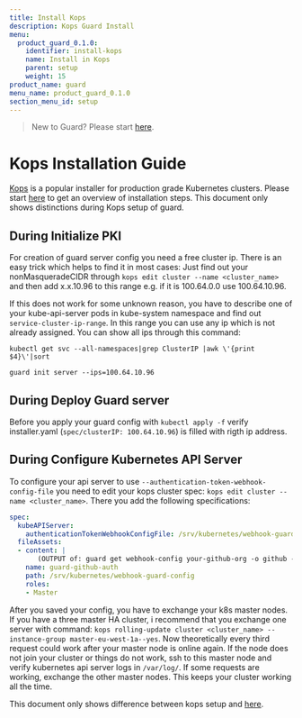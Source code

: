 ```yaml
---
title: Install Kops
description: Kops Guard Install
menu:
  product_guard_0.1.0:
    identifier: install-kops
    name: Install in Kops
    parent: setup
    weight: 15
product_name: guard
menu_name: product_guard_0.1.0
section_menu_id: setup
---
```


> New to Guard? Please start [here](/docs/concepts).

# Kops Installation Guide

[Kops](https://github.com/kubernetes/kops) is a popular installer for production grade Kubernetes clusters. Please start [here](/docs/setup/install.md) to get an overview of installation steps. This document only shows distinctions during Kops setup of guard.

## During Initialize PKI
For creation of guard server config you need a free cluster ip. There is an easy trick which helps to find it in most cases: Just find out your nonMasqueradeCIDR through `kops edit cluster --name <cluster_name>` and then add x.x.10.96 to this range e.g. if it is 100.64.0.0 use 100.64.10.96.

If this does not work for some unknown reason, you have to describe one of your kube-api-server pods in kube-system namespace and find out `service-cluster-ip-range`. In this range you can use any ip which is not already assigned. You can show all ips through this command:

```console
kubectl get svc --all-namespaces|grep ClusterIP |awk \'{print $4}\'|sort
```

```console
guard init server --ips=100.64.10.96
```

## During Deploy Guard server
Before you apply your guard config with `kubectl apply -f` verify installer.yaml (`spec/clusterIP: 100.64.10.96`) is filled with rigth ip address.

## During Configure Kubernetes API Server
To configure your api server to use `--authentication-token-webhook-config-file` you need to edit
your kops cluster spec: `kops edit cluster --name <cluster_name>`. There you add the following
specifications:

```yaml
spec:
  kubeAPIServer:
    authenticationTokenWebhookConfigFile: /srv/kubernetes/webhook-guard-config
  fileAssets:
  - content: |
       (OUTPUT of: guard get webhook-config your-github-org -o github --addr=100.64.10.96:443)
    name: guard-github-auth
    path: /srv/kubernetes/webhook-guard-config
    roles:
    - Master
```

After you saved your config, you have to exchange your k8s master nodes. If you have a three
master HA cluster, i recommend that you exchange one server with command: `kops rolling-update
cluster <cluster_name> --instance-group master-eu-west-1a--yes`. Now theoretically every third
request could work after your master node is online again. If the node does not join your cluster
or things do not work, ssh to this master node and verify kubernetes api server logs in `/var/log/`.
If some requests are working, exchange the other master nodes. This keeps your cluster working all
the time.

This document only shows difference between kops setup and [here](/docs/setup/install.md).
